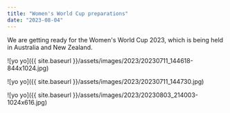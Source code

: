 ```yaml
---
title: "Women's World Cup preparations"
date: "2023-08-04"
---
```


We are getting ready for the Women's World Cup 2023, which is being held in Australia and New Zealand.

![yo yo]({{ site.baseurl }}/assets/images/2023/20230711_144618-844x1024.jpg)

![yo yo]({{ site.baseurl }}/assets/images/2023/20230711_144730.jpg)

![yo yo]({{ site.baseurl }}/assets/images/2023/20230803_214003-1024x616.jpg)
